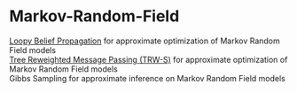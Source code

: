 # Markov-Random-Field
[Loopy Belief Propagation](https://github.com/hpcanalytics/Markov-Random-Field/tree/algorithm.loopy-belief-propagation) for approximate optimization of Markov Random Field models  
[Tree Reweighted Message Passing (TRW-S)](https://github.com/hpcanalytics/Markov-Random-Field/blob/algorithm.trw-s) for approximate optimization of Markov Random Field models  
Gibbs Sampling for approximate inference on Markov Random Field models  
